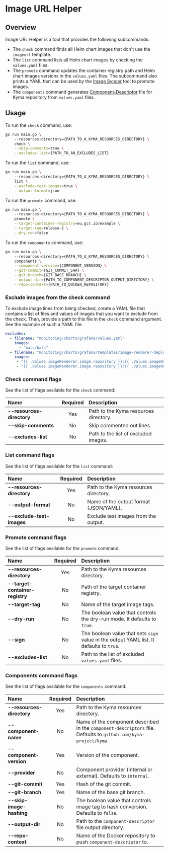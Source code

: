 # Image URL Helper

## Overview

Image URL Helper is a tool that provides the following subcommands:

* The `check` command finds all Helm chart images that don't use the `imageurl` template.
* The `list` command lists all Helm chart images by checking the `values.yaml` files.
* The `promote` command updates the container registry path and Helm chart images versions in the `values.yaml` files. The subcommand also prints a YAML that can be used by the [Image Syncer](../image-syncer) tool to promote images.
* The `components` command generates [Component-Descriptor](https://github.com/gardener/component-spec) file for Kyma repository from `values.yaml` files.

## Usage

To run the `check` command, use:
```bash
go run main.go \ 
    --resources-directory={PATH_TO_A_KYMA_RESOURCES_DIRECTORY} \
    check \
    --skip-comments=true \
    --excludes-list={PATH_TO_AN_EXCLUDES_LIST}
```

To run the `list` command, use:
```bash
go run main.go \ 
    --resources-directory={PATH_TO_A_KYMA_RESOURCES_DIRECTORY} \
    list \
    --exclude-test-images=true \
    --output-format=json
```

To run the `promote` command, use:
```bash
go run main.go \ 
    --resources-directory={PATH_TO_A_KYMA_RESOURCES_DIRECTORY} \
    promote \
    --target-container-registry=eu.gcr.io/example \
    --target-tag=release-1 \
    --dry-run=false
```

To run the `components` command, use:
```bash
go run main.go \ 
    --resources-directory={PATH_TO_A_KYMA_RESOURCES_DIRECTORY} \
    components \
    --component-version={COMPONENT_VERSION} \
    --git-commit={GIT_COMMIT_SHA} \
    --git-branch={GIT_BASE_BRANCH} \
    --output-dir={PATH_TO_COMPONENT_DESCRIPTOR_OUTPUT_DIRECTORY} \
    --repo-context={PATH_TO_DOCKER_REPOSITORY}
```

### Exclude images from the check command
To exclude image lines from being checked, create a YAML file that contains a list of files and values of images that you want to exclude from the check. Then, provide a path to this file in the `check` command argument. See the example of such a YAML file:

```yaml
excludes:
  - filename: "monitoring/charts/grafana/values.yaml"
    images:
      - "bats/bats"
  - filename: "monitoring/charts/grafana/templates/image-renderer-deployment.yaml"
    images:
     - "{{ .Values.imageRenderer.image.repository }}:{{ .Values.imageRenderer.image.tag }}@sha256:{{ .Values.imageRenderer.image.sha }}"
     - "{{ .Values.imageRenderer.image.repository }}:{{ .Values.imageRenderer.image.tag }}"
```


### Check command flags

See the list of flags available for the `check` command:

| Name                      | Required | Description                                                                                          |
| :------------------------ | :------: | :--------------------------------------------------------------------------------------------------- |
| **--resources-directory** |   Yes    | Path to the Kyma resources directory.|
| **--skip-comments**       |    No    | Skip commented out lines.|
| **--excludes-list**       |    No    | Path to the list of excluded images.|

### List command flags

See the list of flags available for the `list` command:

| Name                      | Required | Description                                                                                          |
| :------------------------ | :------: | :--------------------------------------------------------------------------------------------------- |
| **--resources-directory** |   Yes    | Path to the Kyma resources directory.|
| **--output-format**       |    No    | Name of the output format (JSON/YAML).|
| **--exclude-test-images**  |    No    | Exclude test images from the output.|


### Promote command flags

See the list of flags available for the `promote` command:

| Name                      | Required | Description                                                                                          |
| :------------------------ | :------: | :--------------------------------------------------------------------------------------------------- |
| **--resources-directory** |   Yes    | Path to the Kyma resources directory.|
| **--target-container-registry** |    No    | Path of the target container registry.|
| **--target-tag**  |    No    | Name of the target image tags.|
| **--dry-run**  |    No    | The boolean value that controls the dry-run mode. It defaults to `true`.|
| **--sign**  |    No    | The boolean value that sets `sign` value in the output YAML list. It defaults to `true`.|
| **--excludes-list** |    No    | Path to the list of excluded `values.yaml` files.|

### Components command flags

See the list of flags available for the `components` command:

| Name                      | Required | Description                                                                                          |
| :------------------------ | :------: | :--------------------------------------------------------------------------------------------------- |
| **--resources-directory** |   Yes    | Path to the Kyma resources directory.|
| **--component-name** |    No    | Name of the component described in the `component-descriptors` file. Defaults to `github.com/kyma-project/kyma`.|
| **--component-version** |    Yes    | Version of the component.|
| **--provider** |    No    | Component provider (internal or external). Defaults to `internal`.|
| **--git-commit** |    Yes    | Hash of the git commit.|
| **--git-branch** |    Yes    | Name of the base git branch.|
| **--skip-image-hashing** |    No    | The boolean value that controls image tag to hash conversion. Defaults to `false`.|
| **--output-dir** |    No    | Path to the `component-descriptor` file output directory.|
| **--repo-context** |    No    | Name of the Docker repository to push `component-descriptor` to. |
